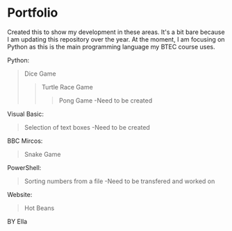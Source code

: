 # Portfolio
Created this to show my development in these areas. It's a bit bare because I am updating this repository over the year.
At the moment, I am focusing on Python as this is the main programming language my BTEC course uses.

Python:
>Dice Game
>>Turtle Race Game
>>>Pong Game
>>>-Need to be created

Visual Basic:
>Selection of text boxes
>-Need to be created

BBC Mircos:
>Snake Game

PowerShell:
>Sorting numbers from a file 
>-Need to be transfered and worked on

Website:
>Hot Beans

BY Ella
